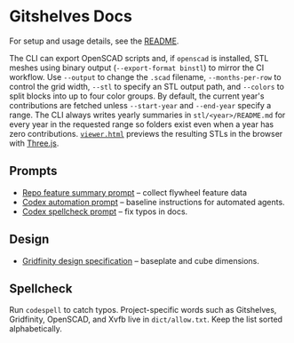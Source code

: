 # Gitshelves Docs

For setup and usage details, see the [README](../README.md).

The CLI can export OpenSCAD scripts and, if `openscad` is installed, STL meshes
using binary output (`--export-format binstl`) to mirror the CI workflow.
Use `--output` to change the `.scad` filename, `--months-per-row` to control the
grid width, `--stl` to specify an STL output path, and `--colors` to split
blocks into up to four color groups. By default, the current year's contributions
are fetched unless `--start-year` and `--end-year` specify a range.
The CLI always writes yearly summaries in `stl/<year>/README.md` for every year in the
requested range so folders exist even when a year has zero contributions.
[`viewer.html`](viewer.html) previews the resulting STLs in the browser with
[Three.js](https://threejs.org/).

## Prompts

- [Repo feature summary prompt](prompts/codex/repo_feature_summary_prompt.md) – collect flywheel feature data
- [Codex automation prompt](prompts/codex/prompts-codex.md) – baseline instructions for automated agents.
- [Codex spellcheck prompt](prompts/codex/prompts-codex-spellcheck.md) – fix typos in docs.

## Design

- [Gridfinity design specification](gridfinity_design.md) – baseplate and cube dimensions.

## Spellcheck

Run `codespell` to catch typos. Project-specific words such as Gitshelves,
Gridfinity, OpenSCAD, and Xvfb live in `dict/allow.txt`. Keep the list sorted
alphabetically.
